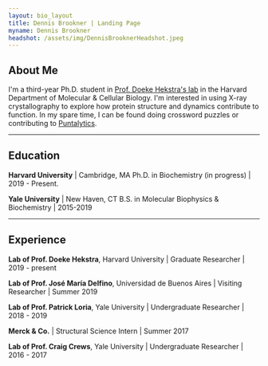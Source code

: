 ```yaml
---
layout: bio_layout
title: Dennis Brookner | Landing Page
myname: Dennis Brookner
headshot: /assets/img/DennisBrooknerHeadshot.jpeg
---
```


## About Me

I'm a third-year Ph.D. student in [Prof. Doeke Hekstra's lab](https://hekstralab.fas.harvard.edu) in the Harvard Department of Molecular & Cellular Biology. I'm interested in using X-ray crystallography to explore how protein structure and dynamics contribute to function. In my spare time, I can be found doing crossword puzzles or contributing to [Puntalytics](https://twitter.com/ThePuntRunts).  
  
---
  
## Education

**Harvard University** \| Cambridge, MA
Ph.D. in Biochemistry (in progress) \| 2019 - Present. 
  
**Yale University** \| New Haven, CT
B.S. in Molecular Biophysics & Biochemistry \| 2015-2019  
  
---
  
## Experience

**Lab of Prof. Doeke Hekstra**, Harvard University \| Graduate Researcher \| 2019 - present

**Lab of Prof. José María Delfino**, Universidad de Buenos Aires \| Visiting Researcher \| Summer 2019

**Lab of Prof. Patrick Loria**, Yale University \| Undergraduate Researcher \| 2018 - 2019

**Merck & Co.** \| Structural Science Intern \| Summer 2017

**Lab of Prof. Craig Crews**, Yale University \| Undergraduate Researcher \| 2016 - 2017
